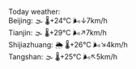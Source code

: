 Today weather:  
Beijing: 🌫  🌡️+24°C 🌬️↓7km/h  
Tianjin: 🌫  🌡️+29°C 🌬️↗7km/h  
Shijiazhuang: 🌦   🌡️+26°C 🌬️↘4km/h  
Tangshan: 🌫  🌡️+25°C 🌬️↖5km/h  
